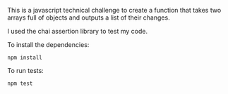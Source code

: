
This is a javascript technical challenge to create a function that takes two arrays full of objects and outputs a list of their changes.

I used the chai assertion library to test my code.

To install the dependencies:

`npm install`

To run tests:

`npm test`
